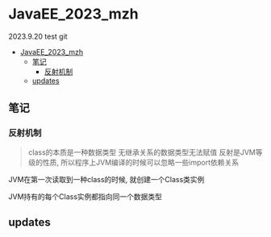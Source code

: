 # JavaEE_2023_mzh

2023.9.20 test git

- [JavaEE\_2023\_mzh](#javaee_2023_mzh)
  - [笔记](#笔记)
    - [反射机制](#反射机制)
  - [updates](#updates)

## 笔记

### 反射机制
> class的本质是一种数据类型
> 无继承关系的数据类型无法赋值
> 反射是JVM等级的性质, 所以程序上JVM编译的时候可以忽略一些import依赖关系

JVM在第一次读取到一种class的时候, 就创建一个Class类实例

JVM持有的每个Class实例都指向同一个数据类型


## updates
